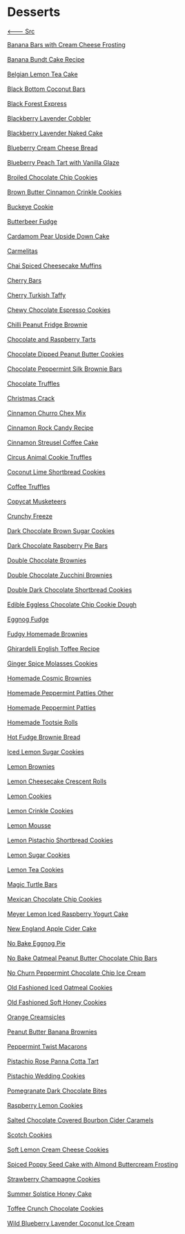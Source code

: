 # Desserts

[<--- Src](../src.md)

[Banana Bars with Cream Cheese Frosting](./banana-bars-with-cream-cheese-frosting.md)<br><br>
[Banana Bundt Cake Recipe](./banana-bundt-cake-recipe.md)<br><br>
[Belgian Lemon Tea Cake](./belgian-lemon-tea-cake.md)<br><br>
[Black Bottom Coconut Bars](./black-bottom-coconut-bars.md)<br><br>
[Black Forest Express](./black-forest-express.md)<br><br>
[Blackberry Lavender Cobbler](./blackberry-lavender-cobbler.md)<br><br>
[Blackberry Lavender Naked Cake](./blackberry-lavender-naked-cake.md)<br><br>
[Blueberry Cream Cheese Bread](./blueberry-cream-cheese-bread.md)<br><br>
[Blueberry Peach Tart with Vanilla Glaze](./blueberry-peach-tart-with-vanilla-glaze.md)<br><br>
[Broiled Chocolate Chip Cookies](./broiled-chocolate-chip-cookies.md)<br><br>
[Brown Butter Cinnamon Crinkle Cookies](./brown-butter-cinnamon-crinkle-cookies.md)<br><br>
[Buckeye Cookie](./buckeye-cookie.md)<br><br>
[Butterbeer Fudge](./butterbeer-fudge.md)<br><br>
[Cardamom Pear Upside Down Cake](./cardamom-pear-upside-down-cake.md)<br><br>
[Carmelitas](./carmelitas.md)<br><br>
[Chai Spiced Cheesecake Muffins](./chai-spiced-cheesecake-muffins.md)<br><br>
[Cherry Bars](./cherry-bars.md)<br><br>
[Cherry Turkish Taffy](./cherry-turkish-taffy.md)<br><br>
[Chewy Chocolate Espresso Cookies](./chewy-chocolate-espresso-cookies.md)<br><br>
[Chilli Peanut Fridge Brownie](./chilli-peanut-fridge-brownie.md)<br><br>
[Chocolate and Raspberry Tarts](./chocolate-and-raspberry-tarts.md)<br><br>
[Chocolate Dipped Peanut Butter Cookies](./chocolate-dipped-peanut-butter-cookies.md)<br><br>
[Chocolate Peppermint Silk Brownie Bars](./chocolate-peppermint-silk-brownie-bars.md)<br><br>
[Chocolate Truffles](./chocolate-truffles.md)<br><br>
[Christmas Crack](./christmas-crack.md)<br><br>
[Cinnamon Churro Chex Mix](./cinnamon-churro-chex-mix.md)<br><br>
[Cinnamon Rock Candy Recipe](./cinnamon-rock-candy-recipe.md)<br><br>
[Cinnamon Streusel Coffee Cake](./cinnamon-streusel-coffee-cake.md)<br><br>
[Circus Animal Cookie Truffles](./circus-animal-cookie-truffles.md)<br><br>
[Coconut Lime Shortbread Cookies](./coconut-lime-shortbread-cookies.md)<br><br>
[Coffee Truffles](./coffee-truffles.md)<br><br>
[Copycat Musketeers](./copycat-3-musketeers.md)<br><br>
[Crunchy Freeze](./crunchy-freeze.md)<br><br>
[Dark Chocolate Brown Sugar Cookies](./dark-chocolate-brown-sugar-cookies.md)<br><br>
[Dark Chocolate Raspberry Pie Bars](./dark-chocolate-raspberry-pie-bars.md)<br><br>
[Double Chocolate Brownies](./double-chocolate-brownies.md)<br><br>
[Double Chocolate Zucchini Brownies](./double-chocolate-zucchini-brownies.md)<br><br>
[Double Dark Chocolate Shortbread Cookies](./double-dark-chocolate-shortbread-cookies.md)<br><br>
[Edible Eggless Chocolate Chip Cookie Dough](./edible-eggless-chocolate-chip-cookie-dough.md)<br><br>
[Eggnog Fudge](./eggnog-fudge.md)<br><br>
[Fudgy Homemade Brownies](./fudgy-homemade-brownies.md)<br><br>
[Ghirardelli English Toffee Recipe](./ghirardelli-english-toffee-recipe.md)<br><br>
[Ginger Spice Molasses Cookies](./ginger-spice-molasses-cookies.md)<br><br>
[Homemade Cosmic Brownies](./homemade-cosmic-brownies.md)<br><br>
[Homemade Peppermint Patties Other](./homemade-peppermint-patties-other.md)<br><br>
[Homemade Peppermint Patties](./homemade-peppermint-patties.md)<br><br>
[Homemade Tootsie Rolls](./homemade-tootsie-rolls.md)<br><br>
[Hot Fudge Brownie Bread](./hot-fudge-brownie-bread.md)<br><br>
[Iced Lemon Sugar Cookies](./iced-lemon-sugar-cookies.md)<br><br>
[Lemon Brownies](./lemon-brownies.md)<br><br>
[Lemon Cheesecake Crescent Rolls](./lemon-cheesecake-crescent-rolls.md)<br><br>
[Lemon Cookies](./lemon-cookies.md)<br><br>
[Lemon Crinkle Cookies](./lemon-crinkle-cookies.md)<br><br>
[Lemon Mousse](./lemon-mousse.md)<br><br>
[Lemon Pistachio Shortbread Cookies](./lemon-pistachio-shortbread-cookies.md)<br><br>
[Lemon Sugar Cookies](./lemon-sugar-cookies.md)<br><br>
[Lemon Tea Cookies](./lemon-tea-cookies.md)<br><br>
[Magic Turtle Bars](./magic-turtle-bars.md)<br><br>
[Mexican Chocolate Chip Cookies](./mexican-chocolate-chip-cookies.md)<br><br>
[Meyer Lemon Iced Raspberry Yogurt Cake](./meyer-lemon-iced-raspberry-yogurt-cake.md)<br><br>
[New England Apple Cider Cake](./new-england-apple-cider-cake.md)<br><br>
[No Bake Eggnog Pie](./no-bake-eggnog-pie.md)<br><br>
[No Bake Oatmeal Peanut Butter Chocolate Chip Bars](./no-bake-oatmeal-peanut-butter-chocolate-chip-bars.md)<br><br>
[No Churn Peppermint Chocolate Chip Ice Cream](./no-churn-peppermint-chocolate-chip-ice-cream.md)<br><br>
[Old Fashioned Iced Oatmeal Cookies](./old-fashioned-iced-oatmeal-cookies.md)<br><br>
[Old Fashioned Soft Honey Cookies](./old-fashioned-soft-honey-cookies.md)<br><br>
[Orange Creamsicles](./orange-creamsicles.md)<br><br>
[Peanut Butter Banana Brownies](./peanut-butter-banana-brownies.md)<br><br>
[Peppermint Twist Macarons](./peppermint-twist-macarons.md)<br><br>
[Pistachio Rose Panna Cotta Tart](./pistachio-rose-panna-cotta-tart.md)<br><br>
[Pistachio Wedding Cookies](./pistachio-wedding-cookies.md)<br><br>
[Pomegranate Dark Chocolate Bites](./pomegranate-dark-chocolate-bites.md)<br><br>
[Raspberry Lemon Cookies](./raspberry-lemon-cookies.md)<br><br>
[Salted Chocolate Covered Bourbon Cider Caramels](./salted-chocolate-covered-bourbon-cider-caramels.md)<br><br>
[Scotch Cookies](./scotch-cookies.md)<br><br>
[Soft Lemon Cream Cheese Cookies](./soft-lemon-cream-cheese-cookies.md)<br><br>
[Spiced Poppy Seed Cake with Almond Buttercream Frosting](./spiced-poppy-seed-cake-with-almond-buttercream-frosting.md)<br><br>
[Strawberry Champagne Cookies](./strawberry-champagne-cookies.md)<br><br>
[Summer Solstice Honey Cake](./summer-solstice-honey-cake.md)<br><br>
[Toffee Crunch Chocolate Cookies](./toffee-crunch-chocolate-cookies.md)<br><br>
[Wild Blueberry Lavender Coconut Ice Cream](./wild-blueberry-lavender-coconut-ice-cream.md)<br><br>
